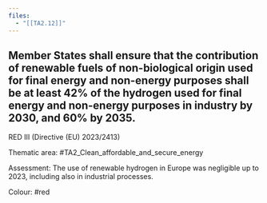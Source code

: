```yaml
---
files:
  - "[[TA2.12]]"
---
```

## Member States shall ensure that the contribution of renewable fuels of non-biological origin used for final energy and non-energy purposes shall be at least 42% of the hydrogen used for final energy and non-energy purposes in industry by 2030, and 60% by 2035.
RED III (Directive (EU) 2023/2413)

Thematic area: #TA2_Clean_affordable_and_secure_energy

Assessment: The use of renewable hydrogen in Europe was negligible up to 2023, including also in industrial processes.

Colour: #red